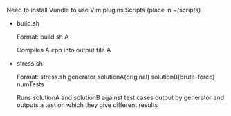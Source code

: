 Need to install Vundle to use Vim plugins
Scripts (place in ~/scripts)
- build.sh

    Format: build.sh A
    
    Compiles A.cpp into output file A
    
- stress.sh

    Format: stress.sh generator solutionA(original) solutionB(brute-force) numTests
    
    Runs solutionA and solutionB against test cases output by generator and outputs a test on which they give different results
